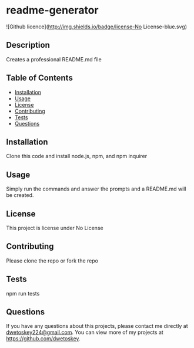# readme-generator
  ![Github licence](http://img.shields.io/badge/license-No License-blue.svg)
  
  ## Description 
  Creates a professional README.md file
  ## Table of Contents
  * [Installation](#installation)
  * [Usage](#usage)
  * [License](#license)
  * [Contributing](#contributing)
  * [Tests](#tests)
  * [Questions](#questions)
  
  ## Installation 
  Clone this code and install node.js, npm, and npm inquirer
  ## Usage 
  Simply run the commands and answer the prompts and a README.md will be created.
  ## License 
  This project is license under No License
  ## Contributing 
  Please clone the repo or fork the repo
  ## Tests
  npm run tests
  ## Questions
  If you have any questions about this projects, please contact me directly at dwetoskey224@gmail.com. You can view more of my projects at https://github.com/dwetoskey.
